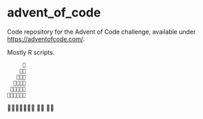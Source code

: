 # advent_of_code
 
Code repository for the Advent of Code challenge, available under https://adventofcode.com/. 

Mostly R scripts.


        
         🎄
        🎄🎄
       🎄🎄🎄
      🎄🎄🎄🎄
     🎄🎄🎄🎄🎄
    🎄🎄🎄🎄🎄🎄
   🎄🎄🎄🎄🎄🎄🎄
        🎁🎁
        🎁🎁